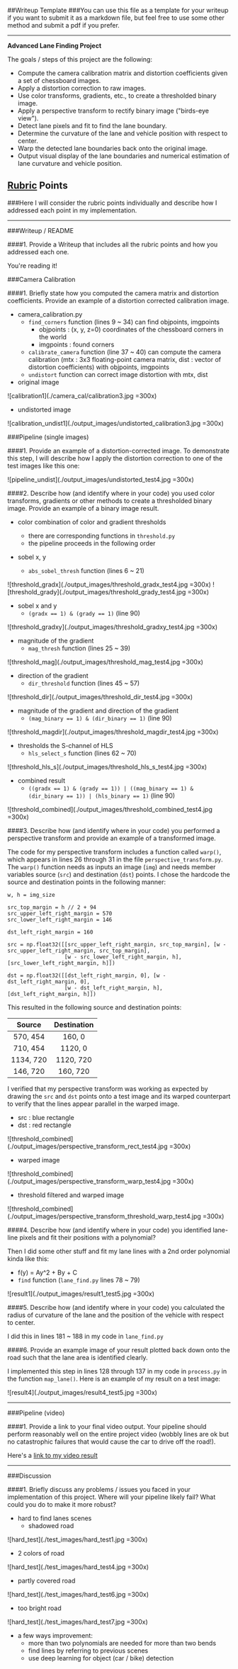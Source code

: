 ##Writeup Template
###You can use this file as a template for your writeup if you want to submit it as a markdown file, but feel free to use some other method and submit a pdf if you prefer.

---

**Advanced Lane Finding Project**

The goals / steps of this project are the following:

* Compute the camera calibration matrix and distortion coefficients given a set of chessboard images.
* Apply a distortion correction to raw images.
* Use color transforms, gradients, etc., to create a thresholded binary image.
* Apply a perspective transform to rectify binary image ("birds-eye view").
* Detect lane pixels and fit to find the lane boundary.
* Determine the curvature of the lane and vehicle position with respect to center.
* Warp the detected lane boundaries back onto the original image.
* Output visual display of the lane boundaries and numerical estimation of lane curvature and vehicle position.

[//]: # (Image References)

[image1]: ./output_images/undistort_output.jpg "Undistorted"
[video1]: ./project_video.mp4 "Video"

## [Rubric](https://review.udacity.com/#!/rubrics/571/view) Points
###Here I will consider the rubric points individually and describe how I addressed each point in my implementation.  

---
###Writeup / README

####1. Provide a Writeup that includes all the rubric points and how you addressed each one.

You're reading it!

###Camera Calibration

####1. Briefly state how you computed the camera matrix and distortion coefficients. Provide an example of a distortion corrected calibration image.

* camera_calibration.py 
  * `find_corners` function (lines 9 ~ 34) can find objpoints, imgpoints
    * objpoints : (x, y, z=0) coordinates of the chessboard corners in the world
    * imgpoints : found corners
  * `calibrate_camera` function (line 37 ~ 40) can compute the camera calibration (mtx : 3x3 floating-point camera matrix, dist : vector of distortion coefficients) with objpoints, imgpoints
  * `undistort` function can correct image distortion with mtx, dist
* original image

![calibration1](./camera_cal/calibration3.jpg =300x)

* undistorted image

![calibration_undist1](./output_images/undistorted_calibration3.jpg =300x)

###Pipeline (single images)

####1. Provide an example of a distortion-corrected image.
To demonstrate this step, I will describe how I apply the distortion correction to one of the test images like this one:

![pipeline_undist](./output_images/undistorted_test4.jpg =300x)

####2. Describe how (and identify where in your code) you used color transforms, gradients or other methods to create a thresholded binary image.  Provide an example of a binary image result.

* color combination of color and gradient thresholds
  * there are corresponding functions in `threshold.py` 
  * the pipeline proceeds in the following order
  
* sobel x, y
  * `abs_sobel_thresh` function (lines 6 ~ 21) 

![threshold_gradx](./output_images/threshold_gradx_test4.jpg =300x)
![threshold_grady](./output_images/threshold_grady_test4.jpg =300x)

* sobel x and y
  * `(gradx == 1) & (grady == 1)` (line 90)

![threshold_gradxy](./output_images/threshold_gradxy_test4.jpg =300x)

* magnitude of the gradient
  * `mag_thresh` function (lines 25 ~ 39)
  
![threshold_mag](./output_images/threshold_mag_test4.jpg =300x)

* direction of the gradient
  * `dir_threshold` function (lines 45 ~ 57)

![threshold_dir](./output_images/threshold_dir_test4.jpg =300x)

* magnitude of the gradient and direction of the gradient
  * `(mag_binary == 1) & (dir_binary == 1)` (line 90)

![threshold_magdir](./output_images/threshold_magdir_test4.jpg =300x)

* thresholds the S-channel of HLS
  * `hls_select_s` function (lines 62 ~ 70)

![threshold_hls_s](./output_images/threshold_hls_s_test4.jpg =300x)

* combined result
  * `((gradx == 1) & (grady == 1)) | ((mag_binary == 1) & (dir_binary == 1)) | (hls_binary == 1)` (line 90)

![threshold_combined](./output_images/threshold_combined_test4.jpg =300x)


####3. Describe how (and identify where in your code) you performed a perspective transform and provide an example of a transformed image.

The code for my perspective transform includes a function called `warp()`, which appears in lines 26 through 31 in the file `perspective_transform.py`. The `warp()` function needs as inputs an image (`img`) and needs member variables source (`src`) and destination (`dst`) points. I chose the hardcode the source and destination points in the following manner:

```
w, h = img_size

src_top_margin = h // 2 + 94
src_upper_left_right_margin = 570
src_lower_left_right_margin = 146

dst_left_right_margin = 160

src = np.float32([[src_upper_left_right_margin, src_top_margin], [w - src_upper_left_right_margin, src_top_margin],
                  [w - src_lower_left_right_margin, h], [src_lower_left_right_margin, h]])

dst = np.float32([[dst_left_right_margin, 0], [w - dst_left_right_margin, 0],
                  [w - dst_left_right_margin, h], [dst_left_right_margin, h]])

```
This resulted in the following source and destination points:

| Source        | Destination   | 
|:-------------:|:-------------:| 
| 570, 454      | 160, 0        | 
| 710, 454      | 1120, 0       |
| 1134, 720     | 1120, 720     |
| 146, 720      | 160, 720      |

I verified that my perspective transform was working as expected by drawing the `src` and `dst` points onto a test image and its warped counterpart to verify that the lines appear parallel in the warped image.

* src : blue rectangle
* dst : red rectangle 

![threshold_combined](./output_images/perspective_transform_rect_test4.jpg =300x)

* warped image

![threshold_combined](./output_images/perspective_transform_warp_test4.jpg =300x)

* threshold filtered and warped image

![threshold_combined](./output_images/perspective_transform_threshold_warp_test4.jpg =300x)

####4. Describe how (and identify where in your code) you identified lane-line pixels and fit their positions with a polynomial?

Then I did some other stuff and fit my lane lines with a 2nd order polynomial kinda like this:

* f(y) = Ay^2 + By + C
 * `find` function (`lane_find.py` lines 78 ~ 79)

![result1](./output_images/result1_test5.jpg =300x)

####5. Describe how (and identify where in your code) you calculated the radius of curvature of the lane and the position of the vehicle with respect to center.

I did this in lines 181 ~ 188 in my code in `lane_find.py`

####6. Provide an example image of your result plotted back down onto the road such that the lane area is identified clearly.

I implemented this step in lines 128 through 137 in my code in `process.py` in the function `map_lane()`.  Here is an example of my result on a test image:

![result4](./output_images/result4_test5.jpg =300x)

---

###Pipeline (video)

####1. Provide a link to your final video output.  Your pipeline should perform reasonably well on the entire project video (wobbly lines are ok but no catastrophic failures that would cause the car to drive off the road!).

Here's a [link to my video result](./output_project_video.mp4)

---

###Discussion

####1. Briefly discuss any problems / issues you faced in your implementation of this project.  Where will your pipeline likely fail?  What could you do to make it more robust?

* hard to find lanes scenes
  * shadowed road
  
![hard_test](./test_images/hard_test1.jpg =300x)  

  * 2 colors of road

![hard_test](./test_images/hard_test4.jpg =300x)  
  
  * partly covered road

![hard_test](./test_images/hard_test6.jpg =300x)  

  * too bright road

![hard_test](./test_images/hard_test7.jpg =300x)  

* a few ways improvement:
  * more than two polynomials are needed for more than two bends
  * find lines by referring to previous scenes
  * use deep learning for object (car / bike) detection
  
